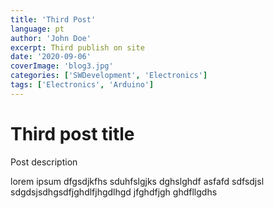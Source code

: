 ```yaml
---
title: 'Third Post'
language: pt
author: 'John Doe'
excerpt: Third publish on site
date: '2020-09-06'
coverImage: 'blog3.jpg'
categories: ['SWDevelopment', 'Electronics']
tags: ['Electronics', 'Arduino']
---
```


# Third post title

Post description

lorem ipsum dfgsdjkfhs sduhfslgjks dghslghdf asfafd sdfsdjsl sdgdsjsdhgsdfjghdlfjhgdlhgd jfghdfjgh ghdfllgdhs
